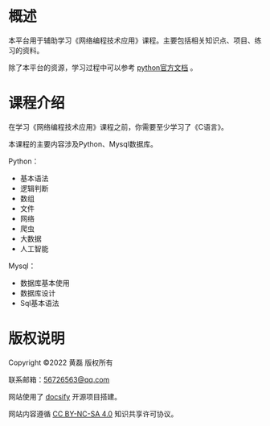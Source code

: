 # 概述

本平台用于辅助学习《网络编程技术应用》课程。主要包括相关知识点、项目、练习的资料。

除了本平台的资源，学习过程中可以参考 [python官方文档](https://docs.python.org/zh-cn/3/) 。




# 课程介绍

在学习《网络编程技术应用》课程之前，你需要至少学习了《C语言》。

本课程的主要内容涉及Python、Mysql数据库。

Python：

- 基本语法
- 逻辑判断
- 数组
- 文件
- 网络
- 爬虫
- 大数据
- 人工智能

Mysql：

- 数据库基本使用
- 数据库设计
- Sql基本语法



# 版权说明

Copyright ©2022 黄磊 版权所有

联系邮箱：56726563@qq.com

网站使用了 [docsify](https://docsify.js.org/) 开源项目搭建。

网站内容遵循 [CC BY-NC-SA 4.0](https://creativecommons.org/licenses/by-nc-sa/4.0/deed.zh) 知识共享许可协议。




